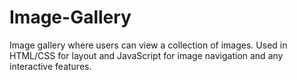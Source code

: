 # Image-Gallery
Image gallery where users can view a  collection of images. Used in HTML/CSS for layout  and JavaScript for image navigation and any  interactive features.
